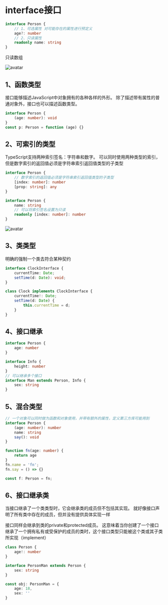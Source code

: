 # interface接口

```ts
interface Person {
    // 1、可选属性 对可能存在的属性进行预定义
    age?: number
    // 2、只读属性
    readonly name: string
}
```

只读数组

![avatar](http://123.207.22.183/static/ReadonlyArray.png)

## 1、函数类型

接口能够描述JavaScript中对象拥有的各种各样的外形。 除了描述带有属性的普通对象外，接口也可以描述函数类型。

```ts
interface Person {
    (age: number): void
}
const p: Person = function (age) {}
```

## 2、可索引的类型

TypeScript支持两种索引签名：字符串和数字。 可以同时使用两种类型的索引，但是数字索引的返回值必须是字符串索引返回值类型的子类型

```ts
interface Person {
    // 数字索引的返回值必须是字符串索引返回值类型的子类型
    [index: number]: number
    [prop: string]: any
}

interface Person {
    name: string
    // 可以将索引签名设置为只读
    readonly [index: number]: number
}
```

![avatar](http://123.207.22.183/static/index.png)

## 3、类类型

明确的强制一个类去符合某种契约

```ts
interface ClockInterface {
    currentTime: Date;
    setTime(d: Date): void;
}

class Clock implements ClockInterface {
    currentTime!: Date;
    setTime(d: Date) {
        this.currentTime = d;
    }
}
```

## 4、接口继承

```ts
interface Person {
    age: number
}

interface Info {
    height: number
}
// 可以继承多个接口
interface Man extends Person, Info {
    sex: string
}
```

## 5、混合类型

```ts
// 一个对象可以同时做为函数和对象使用，并带有额外的属性，定义第三方库可能用到
interface Person {
    (age: number): number
    name: string
    say(): void
}

function fn(age: number) {
    return age
}
fn.name = 'fn';
fn.say = () => {}

const f: Person = fn;
```

## 6、接口继承类

当接口继承了一个类类型时，它会继承类的成员但不包括其实现。 就好像接口声明了所有类中存在的成员，但并没有提供具体实现一样

接口同样会继承到类的private和protected成员。 这意味着当你创建了一个接口继承了一个拥有私有或受保护的成员的类时，这个接口类型只能被这个类或其子类所实现（implement）

```ts
class Person {
    age!: number
}

interface PersonMan extends Person {
    sex: string
}

const obj: PersonMan = {
    age: 18,
    sex: ''
}
```
